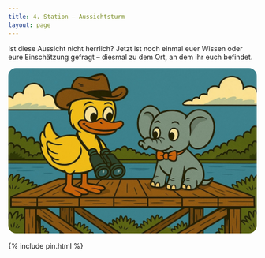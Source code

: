 ```yaml
---
title: 4. Station – Aussichtsturm
layout: page
---
```


Ist diese Aussicht nicht herrlich?
Jetzt ist noch einmal euer Wissen oder eure Einschätzung gefragt –
diesmal zu dem Ort, an dem ihr euch befindet.

<html>
    <div id="duck1">
    <img src="images/duck_turm.webp" alt="Ente auf Aussichtsturm" style="border-radius: 16px;" />
    </div>
    <div id="duck2" style="display:none">
    <img src="images/duck_party.webp" alt="Ente macht Party" style="border-radius: 16px;" />
    </div>
</html>

{% include pin.html %}

<html>
    <div id="coordinates" class="text-center" style="display:none">

        <h3>🎉 Herzlichen Glückwunsch! 🎊</h3>

        <span style="font-weight: normal;">
            Ihr habt den letzten Geocache gefunden.
            Nun geht es <a href="{% include parkplatz_map_link.html %}">zurück zum Parkplatz 🅿️</a>.<br>
        </span>

    {% include parkplatz_map.html %}
    </div>

    <script>
        let correctPin = "1842";
    </script>
    <script src="./confetti.browser.min.js"></script>
    <script src="./pin.js"></script>

</html>
